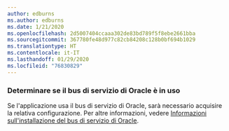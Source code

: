 ```yaml
---
author: edburns
ms.author: edburns
ms.date: 1/21/2020
ms.openlocfilehash: 2d5007404ccaaa302de83bd789f5f8ebe2661bba
ms.sourcegitcommit: 367780fe48d977c82cb84208c128b0bf694b1029
ms.translationtype: HT
ms.contentlocale: it-IT
ms.lasthandoff: 01/29/2020
ms.locfileid: "76830829"
---
```

### <a name="determine-whether-oracle-service-bus-is-in-use"></a>Determinare se il bus di servizio di Oracle è in uso

Se l'applicazione usa il bus di servizio di Oracle, sarà necessario acquisire la relativa configurazione. Per altre informazioni, vedere [Informazioni sull'installazione del bus di servizio di Oracle](https://docs.oracle.com/en/middleware/fusion-middleware/12.2.1.3/inosb/product-installation.html).
